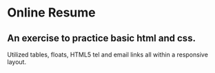 Online Resume
=============

An exercise to practice basic html and css.
-------------------------------------------

Utilized tables, floats, HTML5 tel and email links all within a responsive layout.
